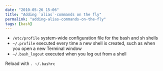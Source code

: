 ```yaml
---
date: "2010-05-26 15:06"
title: "Adding `alias`-commands on the fly"
permalink: "adding-alias-commands-on-the-fly"
tags: [bash]
---
```


- `/etc/profile` system-wide configuration file for the bash and sh shells
- `~/.profile` executed every time a new shell is created, such as when you open a new Terminal window
- `~/.bash_logout` executed when you log out from a shell

Reload with `. ~/.bashrc`
